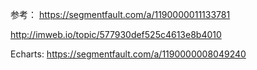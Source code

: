 参考：
https://segmentfault.com/a/1190000011133781

http://imweb.io/topic/577930def525c4613e8b4010

Echarts: https://segmentfault.com/a/1190000008049240